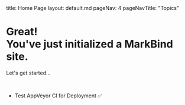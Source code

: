 <frontmatter>
  title: Home Page
  layout: default.md
  pageNav: 4
  pageNavTitle: "Topics"
</frontmatter>

<br>


<div class="bg-primary text-white px-2 py-5 mb-4">
  <div class="container">
    <h1 class="display-5 no-index">Great!<br>You've just initialized a MarkBind site.</h1>
    <p class="lead">Let's get started...</p>
  </div>
</div>

<br>

* Test AppVeyor CI for Deployment ✅